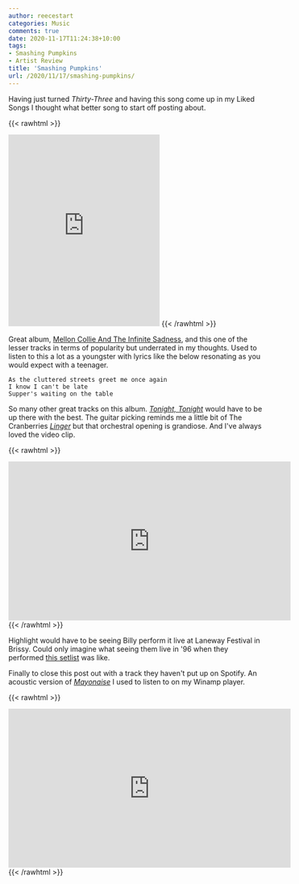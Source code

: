 ```yaml
---
author: reecestart
categories: Music
comments: true
date: 2020-11-17T11:24:38+10:00
tags:
- Smashing Pumpkins
- Artist Review
title: 'Smashing Pumpkins'
url: /2020/11/17/smashing-pumpkins/
---
```


Having just turned *Thirty-Three* and having this song come up in my Liked Songs I thought what better song to start off posting about.

{{< rawhtml >}}
<iframe title="Thirty-Three - Remastered by The Smashing Pumpkins" src="https://open.spotify.com/embed/track/1fPKWu8NKS1ZGHjFZ5QCAs" width="300" height="380" frameborder="0" allowtransparency="true" allow="encrypted-media"></iframe>
{{< /rawhtml >}}

Great album, [Mellon Collie And The Infinite Sadness](https://open.spotify.com/album/55RhFRyQFihIyGf61MgcfV?si=Z2UEodr4S0mHekB23zcp9w), and this one of the lesser tracks in terms of popularity but underrated in my thoughts. Used to listen to this a lot as a youngster with lyrics like the below resonating as you would expect with a teenager.

    As the cluttered streets greet me once again
    I know I can't be late
    Supper's waiting on the table

So many other great tracks on this album. *[Tonight, Tonight](https://open.spotify.com/track/7bu0znpSbTks0O6I98ij0W?si=wYUh72l7SHaT_qw9vxu5Jw)* would have to be up there with the best. The guitar picking reminds me a little bit of The Cranberries [*Linger*](https://open.spotify.com/track/0gEyKnHvgkrkBM6fbeHdwK?si=b-8gfa_fTaOB6IptIRVatQ) but that orchestral opening is grandiose. And I've always loved the video clip.

{{< rawhtml >}}
<iframe title="The Smashing Pumpkins - Tonight, Tonight" width="560" height="315" src="https://www.youtube.com/embed/NOG3eus4ZSo" frameborder="0" allow="accelerometer; autoplay; clipboard-write; encrypted-media; gyroscope; picture-in-picture" allowfullscreen></iframe>
{{< /rawhtml >}}

Highlight would have to be seeing Billy perform it live at Laneway Festival in Brissy. Could only imagine what seeing them live in '96 when they performed [this setlist](https://www.setlist.fm/setlist/the-smashing-pumpkins/1996/brisbane-festival-hall-brisbane-australia-4bc37f9a.html) was like.

Finally to close this post out with a track they haven't put up on Spotify. An acoustic version of *[Mayonaise](https://open.spotify.com/track/2junx9LRubsMY2OHaSc5DE?si=kLzYcWSXQv-VgHPGCP-K-g)* I used to listen to on my Winamp player.

{{< rawhtml >}}
<iframe title="The Smashing Pumpkins - Mayonaise (Acoustic)" width="560" height="315" src="https://www.youtube.com/embed/23NSK0j1pf8" frameborder="0" allow="accelerometer; autoplay; clipboard-write; encrypted-media; gyroscope; picture-in-picture" allowfullscreen></iframe>
{{< /rawhtml >}}
